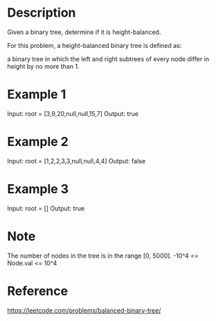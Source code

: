 # Description
Given a binary tree, determine if it is height-balanced.

For this problem, a height-balanced binary tree is defined as:

a binary tree in which the left and right subtrees of every node differ in height by no more than 1.

# Example 1
Input: root = [3,9,20,null,null,15,7]
Output: true

# Example 2
Input: root = [1,2,2,3,3,null,null,4,4]
Output: false

# Example 3
Input: root = []
Output: true

# Note
The number of nodes in the tree is in the range [0, 5000].
-10^4 <= Node.val <= 10^4

# Reference
https://leetcode.com/problems/balanced-binary-tree/